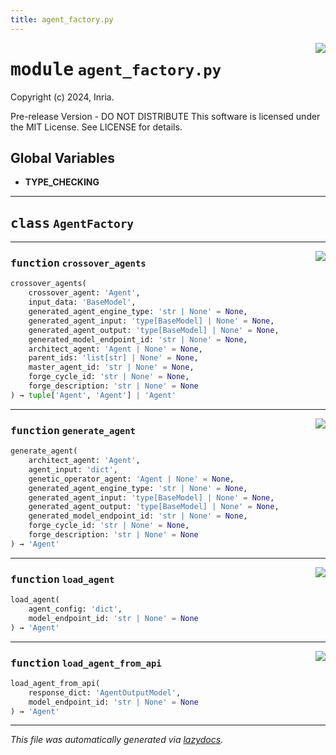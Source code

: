 ```yaml
---
title: agent_factory.py
---
```

<!-- markdownlint-disable -->

<a href="../../../../../../ebiose/core/agent_factory.py#L0"><img align="right" style="float:right;" src="https://img.shields.io/badge/-source-cccccc?style=flat-square"></a>

# <kbd>module</kbd> `agent_factory.py`
Copyright (c) 2024, Inria. 

Pre-release Version - DO NOT DISTRIBUTE This software is licensed under the MIT License. See LICENSE for details. 

**Global Variables**
---------------
- **TYPE_CHECKING**


---

## <kbd>class</kbd> `AgentFactory`







---

<a href="../../../../../../ebiose/core/agent_factory.py#L140"><img align="right" style="float:right;" src="https://img.shields.io/badge/-source-cccccc?style=flat-square"></a>

### <kbd>function</kbd> `crossover_agents`

```python
crossover_agents(
    crossover_agent: 'Agent',
    input_data: 'BaseModel',
    generated_agent_engine_type: 'str | None' = None,
    generated_agent_input: 'type[BaseModel] | None' = None,
    generated_agent_output: 'type[BaseModel] | None' = None,
    generated_model_endpoint_id: 'str | None' = None,
    architect_agent: 'Agent | None' = None,
    parent_ids: 'list[str] | None' = None,
    master_agent_id: 'str | None' = None,
    forge_cycle_id: 'str | None' = None,
    forge_description: 'str | None' = None
) → tuple['Agent', 'Agent'] | 'Agent'
```





---

<a href="../../../../../../ebiose/core/agent_factory.py#L88"><img align="right" style="float:right;" src="https://img.shields.io/badge/-source-cccccc?style=flat-square"></a>

### <kbd>function</kbd> `generate_agent`

```python
generate_agent(
    architect_agent: 'Agent',
    agent_input: 'dict',
    genetic_operator_agent: 'Agent | None' = None,
    generated_agent_engine_type: 'str | None' = None,
    generated_agent_input: 'type[BaseModel] | None' = None,
    generated_agent_output: 'type[BaseModel] | None' = None,
    generated_model_endpoint_id: 'str | None' = None,
    forge_cycle_id: 'str | None' = None,
    forge_description: 'str | None' = None
) → 'Agent'
```





---

<a href="../../../../../../ebiose/core/agent_factory.py#L24"><img align="right" style="float:right;" src="https://img.shields.io/badge/-source-cccccc?style=flat-square"></a>

### <kbd>function</kbd> `load_agent`

```python
load_agent(
    agent_config: 'dict',
    model_endpoint_id: 'str | None' = None
) → 'Agent'
```





---

<a href="../../../../../../ebiose/core/agent_factory.py#L52"><img align="right" style="float:right;" src="https://img.shields.io/badge/-source-cccccc?style=flat-square"></a>

### <kbd>function</kbd> `load_agent_from_api`

```python
load_agent_from_api(
    response_dict: 'AgentOutputModel',
    model_endpoint_id: 'str | None' = None
) → 'Agent'
```








---

_This file was automatically generated via [lazydocs](https://github.com/ml-tooling/lazydocs)._
